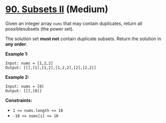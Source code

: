 # [90. Subsets II][link] (Medium)

[link]: https://leetcode.com/problems/subsets-ii/

Given an integer array `nums` that may contain duplicates, return all possiblesubsets (the power
set).

The solution set **must not** contain duplicate subsets. Return the solution in **any order**.

**Example 1:**

```
Input: nums = [1,2,2]
Output: [[],[1],[1,2],[1,2,2],[2],[2,2]]
```

**Example 2:**

```
Input: nums = [0]
Output: [[],[0]]
```

**Constraints:**

- `1 <= nums.length <= 10`
- `-10 <= nums[i] <= 10`

